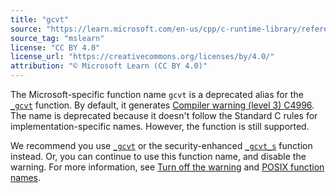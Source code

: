 ```yaml
---
title: "gcvt"
source: "https://learn.microsoft.com/en-us/cpp/c-runtime-library/reference/posix-gcvt?view=msvc-170"
source_tag: "mslearn"
license: "CC BY 4.0"
license_url: "https://creativecommons.org/licenses/by/4.0/"
attribution: "© Microsoft Learn (CC BY 4.0)"
---
```

The Microsoft-specific function name `gcvt` is a deprecated alias for the [`_gcvt`](https://learn.microsoft.com/en-us/cpp/c-runtime-library/reference/gcvt?view=msvc-170) function. By default, it generates [Compiler warning (level 3) C4996](https://learn.microsoft.com/en-us/cpp/error-messages/compiler-warnings/compiler-warning-level-3-c4996?view=msvc-170). The name is deprecated because it doesn't follow the Standard C rules for implementation-specific names. However, the function is still supported.

We recommend you use [`_gcvt`](https://learn.microsoft.com/en-us/cpp/c-runtime-library/reference/gcvt?view=msvc-170) or the security-enhanced [`_gcvt_s`](https://learn.microsoft.com/en-us/cpp/c-runtime-library/reference/gcvt-s?view=msvc-170) function instead. Or, you can continue to use this function name, and disable the warning. For more information, see [Turn off the warning](https://learn.microsoft.com/en-us/cpp/error-messages/compiler-warnings/compiler-warning-level-3-c4996?view=msvc-170#turn-off-the-warning) and [POSIX function names](https://learn.microsoft.com/en-us/cpp/error-messages/compiler-warnings/compiler-warning-level-3-c4996?view=msvc-170#posix-function-names).